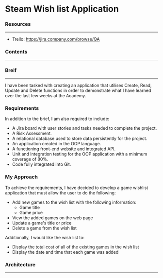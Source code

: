 # Steam Wish list Application

### Resources
---
- Trello: https://jira.company.com/browse/QA

### Contents
---

### Breif
---

I have been tasked with creating an application that utilises Create, Read, Update and Delete functions in order to demonstrate what I have learned over the last few weeks at the Academy.

### Requirements

In addition to the brief, I am also required to include:

- A Jira board with user stories and tasks needed to complete the project.
- A Risk Assessment.
- A relational database used to store data persistently for the project.
- An application created in the OOP language.
- A functioning front-end website and integrated API.
- Unit and Integration testing for the OOP application with a minimum coverage of 80%.
- Code fully integrated into Git.

### My Approach

To achieve the requirements, I have decided to develop a game wishlist application that must allow the user to do the following:

- Add new games to the wish list with the following information:
  * Game title
  * Game price
- View the added games on the web page
- Update a game's title or price
- Delete a game from the wish list

Additionally, I would like the wish list to:

- Display the total cost of all of the existing games in the wish list
- Display the date and time that each game was added

### Architecture
---


